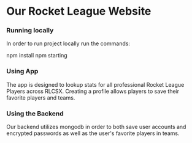 # Our Rocket League Website


### Running locally

In order to run project locally run the commands:

npm install
npm starting

### Using App

The app is designed to lookup stats for all professional Rocket League Players across RLCSX. Creating a profile allows players to save their favorite players and teams.

### Using the Backend

Our backend utilizes mongodb in order to both save user accounts and encrypted passwords as well as the user's favorite players in teams. 